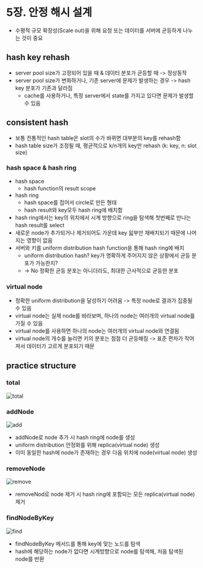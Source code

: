 # 5장. 안정 해시 설계

- 수평적 규모 확장성(Scale out)을 위해 요청 또는 데이터를 서버에 균등하게 나누는 것이 중요

## hash key rehash

- server pool size가 고정되어 있을 때 & 데이터 분포가 균등할 때 -> 정상동작
- server pool size가 변화하거나, 기존 server에 문제가 발생하는 경우 -> hash key 분포가 기존과 달라짐
  - cache를 사용하거나, 특정 server에서 state를 가지고 있다면 문제가 발생할 수 있음

## consistent hash

- 보통 전통적인 hash table은 slot의 수가 바뀌면 대부분의 key를 rehash함
- hash table size가 조정될 때, 평균적으로 k/n개의 key만 rehash (k: key, n: slot size)

### hash space & hash ring

- hash space
  - hash function의 result scope
- hash ring
  - hash space를 접어서 circle로 만든 형태
  - hash result와 key모두 hash ring에 배치함
- hash ring에서는 key의 위치에서 시계 방향으로 ring을 탐색해 첫번째로 만나는 hash result를 select
- 새로운 node가 추가되거나 제거되어도 가운데 key 읿부만 재배치되기 때문에 나머지는 영향이 없음
- 서버와 키를 uniform distribution hash function을 통해 hash ring에 배치
  - uniform distribution hash? key가 명확하게 주어지지 않은 상황에서 균등 분포가 가능한지?
  - -> No 정확한 균등 분포는 아니더라도, 최대한 근사적으로 균등한 분포

### virtual node
- 정확한 uniform distribution을 달성하기 어려움 -> 특정 node로 결과가 집중될 수 있음
- virtual node는 실제 node를 바라보며, 하나의 node는 여러개의 virtual node를 가질 수 있음
- virtual node를 사용하면 하나의 node는 여러개의 virtual node와 연결됨
- virtual node의 개수를 늘리면 키의 분포는 점점 더 균등해짐 -> 표준 편차가 작어져서 데이터가 고르게 분포되기 때문

## practice structure
### total
![total](https://github.com/z1zon/z1zon-awesome-study/assets/49899406/35345ee2-16c8-4d57-89de-c7348a165a85)

### addNode
![add](https://github.com/z1zon/z1zon-awesome-study/assets/49899406/21869d5a-5114-4ebf-9e76-629d18e98b6b)
- addNode로 node 추가 시 hash ring에 node를 생성
- uniform distribution 안정화를 위해 replica(virtual node) 생성
- 이미 동일한 hash에 node가 존재하는 경우 다음 위치에 node(virtual node) 생성

### removeNode
![remove](https://github.com/z1zon/z1zon-awesome-study/assets/49899406/04fccef3-dc17-45d7-8873-6e3d550c589f)
- removeNod로 node 제거 시 hash ring에 포함되는 모든 replica(virtual node) 제거

### findNodeByKey
![find](https://github.com/z1zon/z1zon-awesome-study/assets/49899406/f1d4823b-1d27-4fb0-a1af-36f34a4fda28)
- findNodeByKey 메서드를 통해 key에 맞는 노드를 탐색
- hash에 해당하는 node가 없다면 시계방향으로 node를 탐색해, 처음 탐색된 node를 반환